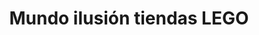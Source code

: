 ---
title: "Mundo ilusión tiendas LEGO"
url: /valencia/mundo-ilusion-tiendas-lego/
shop: juguetes
---